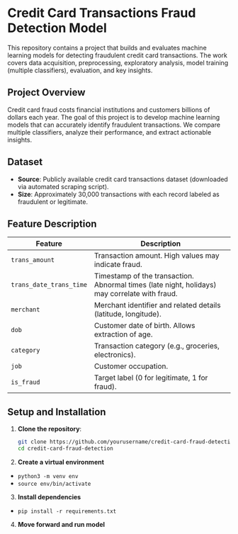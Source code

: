 # Credit Card Transactions Fraud Detection Model

This repository contains a project that builds and evaluates machine learning models for detecting fraudulent credit card transactions. The work covers data acquisition, preprocessing, exploratory analysis, model training (multiple classifiers), evaluation, and key insights.

## Project Overview

Credit card fraud costs financial institutions and customers billions of dollars each year. The goal of this project is to develop machine learning models that can accurately identify fraudulent transactions. We compare multiple classifiers, analyze their performance, and extract actionable insights.

## Dataset

- **Source**: Publicly available credit card transactions dataset (downloaded via automated scraping script).
- **Size**: Approximately 30,000 transactions with each record labeled as fraudulent or legitimate.

## Feature Description

| Feature                   | Description                                                                                         |
|---------------------------|-----------------------------------------------------------------------------------------------------|
| `trans_amount`            | Transaction amount. High values may indicate fraud.                                                 |
| `trans_date_trans_time`   | Timestamp of the transaction. Abnormal times (late night, holidays) may correlate with fraud.       |
| `merchant`                | Merchant identifier and related details (latitude, longitude).                                      |
| `dob`                     | Customer date of birth. Allows extraction of age.                                                   |
| `category`                | Transaction category (e.g., groceries, electronics).                                                |
| `job`                     | Customer occupation.                                                                               |
| `is_fraud`                | Target label (0 for legitimate, 1 for fraud).                                                      |

## Setup and Installation

1. **Clone the repository**:
   ```bash
   git clone https://github.com/yourusername/credit-card-fraud-detection.git
   cd credit-card-fraud-detection

2. **Create a virtual environment**
- `python3 -m venv env`
- `source env/bin/activate`

3. **Install dependencies**
- `pip install -r requirements.txt`

4. **Move forward and run model**

